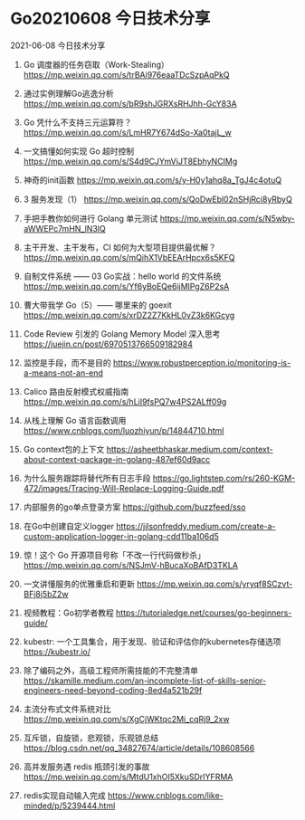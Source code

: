 # Go20210608 今日技术分享



2021-06-08 今日技术分享

1. Go 调度器的任务窃取（Work-Stealing）
https://mp.weixin.qq.com/s/trBAi976eaaTDcSzpAqPkQ

2. 通过实例理解Go逃逸分析
https://mp.weixin.qq.com/s/bR9shJGRXsRHJhh-GcY83A

3. Go 凭什么不支持三元运算符？
https://mp.weixin.qq.com/s/LmHR7Y674dSo-Xa0tajL_w

4. 一文搞懂如何实现 Go 超时控制
https://mp.weixin.qq.com/s/S4d9CJYmViJT8EbhyNCIMg

5. 神奇的init函数
https://mp.weixin.qq.com/s/y-H0y1ahq8a_TgJ4c4otuQ

6. 3 服务发现（1）
https://mp.weixin.qq.com/s/QoDwEbl02nSHjRci8yRbyQ

7. ​手把手教你如何进行 Golang 单元测试
https://mp.weixin.qq.com/s/N5wby-aWWEPc7mHN_lN3lQ

8. 主干开发、主干发布，CI 如何为大型项目提供最优解？
https://mp.weixin.qq.com/s/mQihX1VbEEArHpcx6s5KFQ

9. 自制文件系统 —— 03 Go实战：hello world 的文件系统
https://mp.weixin.qq.com/s/Yf6yBoEQe6ijMlPgZ6P2sA

10. 曹大带我学 Go（5）—— 哪里来的 goexit
https://mp.weixin.qq.com/s/xrDZ2Z7KkHL0vZ3k6KGcyg

11. Code Review 引发的 Golang Memory Model 深入思考
https://juejin.cn/post/6970513766509182984

12. 监控是手段，而不是目的
https://www.robustperception.io/monitoring-is-a-means-not-an-end

13. Calico 路由反射模式权威指南
https://mp.weixin.qq.com/s/hLiI9fsPQ7w4PS2ALff09g

14. 从栈上理解 Go 语言函数调用
https://www.cnblogs.com/luozhiyun/p/14844710.html

15. Go context包的上下文
https://asheetbhaskar.medium.com/context-about-context-package-in-golang-487ef60d9acc

16. 为什么服务跟踪将替代所有日志手段
https://go.lightstep.com/rs/260-KGM-472/images/Tracing-Will-Replace-Logging-Guide.pdf

17. 内部服务的go单点登录方案
https://github.com/buzzfeed/sso

18. 在Go中创建自定义logger
https://jilsonfreddy.medium.com/create-a-custom-application-logger-in-golang-cdd11ba106d5

19. 惊！这个 Go 开源项目号称「不改一行代码做秒杀」
https://mp.weixin.qq.com/s/NSJmV-hBucaXoBAfD3TKLA

20. 一文讲懂服务的优雅重启和更新
https://mp.weixin.qq.com/s/yryqf8SCzvt-BFj8j5bZ2w

21. 视频教程：Go初学者教程
https://tutorialedge.net/courses/go-beginners-guide/

22. kubestr: 一个工具集合，用于发现、验证和评估你的kubernetes存储选项
https://kubestr.io/

23. 除了编码之外，高级工程师所需技能的不完整清单
https://skamille.medium.com/an-incomplete-list-of-skills-senior-engineers-need-beyond-coding-8ed4a521b29f

24. 主流分布式文件系统对比
https://mp.weixin.qq.com/s/XgCjWKtqc2Mi_cqRj9_2xw

25. 互斥锁，自旋锁，悲观锁，乐观锁总结
https://blog.csdn.net/qq_34827674/article/details/108608566

26. 高并发服务遇 redis 瓶颈引发的事故
https://mp.weixin.qq.com/s/MtdU1xhOI5XkuSDrIYFRMA

27. redis实现自动输入完成
https://www.cnblogs.com/like-minded/p/5239444.html
